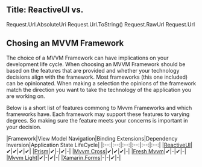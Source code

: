 Title: ReactiveUI vs.
---
Request.Url.AbsoluteUri
Request.Url.ToString()
Request.RawUrl
Request.Url
## Chosing an MVVM Framework

The choice of a MVVM Framework can have implications on your development life cycle.  When choosing an MVVM Framework should be based on the features that are provided and whether your technology decisions align with the framework.  Most frameworks (this one included) can be opinionated.  When making a selection the opinions of the framework match the direction you want to take the technology of the application you are working on.

Below is a short list of features commong to Mvvm Frameworks and which frameworks have.  Each framework may support these features to varying degrees.  So making sure the feature meets your concerns is important in your decision.

|Framework|View Model Navigation|Binding Extensions|Dependency Inversion|Application State LifeCycle|
|:--:|:--:|:--:|:--:|:--:|:--:|
|[ReactiveUI](./)|&#x2714;|&#x2714;|&#x2714;|&#x2714;|
|[Prism](./prism)|&#x2714;|-|&#x2714;|-|
|[Mvvm Cross](./mvvmcross)|&#x2714;|&#x2714;|&#x2714;|-|
|[Fresh Mvvm](./freshmvvm)|&#x2714;|-|&#x2714;|-|
|[Mvvm Light](./mvvmlight)|&#x2714;|-|&#x2714;|-|
|[Xamarin.Forms](./xamarin-forms)|-|-|&#x2714;|-|

